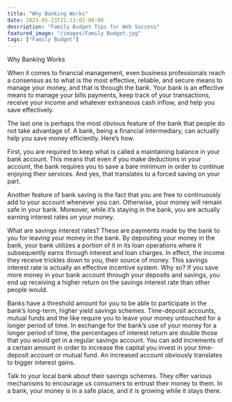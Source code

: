 ```yaml
---
title: "Why Banking Works"
date: 2023-05-23T21:13:02-08:00
description: "Family Budget Tips for Web Success"
featured_image: "/images/Family Budget.jpg"
tags: ["Family Budget"]
---
```


Why Banking Works

When it comes to financial management, even business professionals reach a consensus as to what is the most effective, reliable, and secure means to manage your money, and that is through the bank. Your bank is an effective means to manage your bills payments, keep track of your transactions, receive your income and whatever extraneous cash inflow, and help you save effectively.

The last one is perhaps the most obvious feature of the bank that people do not take advantage of. A bank, being a financial intermediary, can actually help you save money efficiently. Here’s how.

First, you are required to keep what is called a maintaining balance in your bank account. This means that even if you make deductions in your account, the bank requires you to save a bare minimum in order to continue enjoying their services. And yes, that translates to a forced saving on your part. 

Another feature of bank saving is the fact that you are free to continuously add to your account whenever you can. Otherwise, your money will remain safe in your bank. Moreover, while it’s staying in the bank, you are actually earning interest rates on your money.

What are savings interest rates? These are payments made by the bank to you for leaving your money in the bank. By depositing your money in the bank, your bank utilizes a portion of it in its loan operations where it subsequently earns through interest and loan charges. In effect, the income they receive trickles down to you, their source of money. This savings interest rate is actually an effective incentive system. Why so? If you save more money in your bank account through your deposits and savings, you end up receiving a higher return on the savings interest rate than other people would.

Banks have a threshold amount for you to be able to participate in the bank’s long-term, higher yield savings schemes. Time-deposit accounts, mutual funds and the like require you to leave your money untouched for a longer period of time. In exchange for the bank’s use of your money for a longer period of time, the percentages of interest return are double those that you would get in a regular savings account. You can add increments of a certain amount in order to increase the capital you invest in your time-deposit account or mutual fund. An increased account obviously translates to bigger interest gains. 

Talk to your local bank about their savings schemes. They offer various mechanisms to encourage us consumers to entrust their money to them. In a bank, your money is in a safe place, and it is growing while it stays there. 

